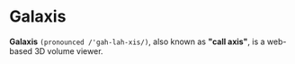 # Galaxis

**Galaxis** `(pronounced /'gah-lah-xis/)`, also known as **"call axis"**, is a web-based 3D volume viewer.
